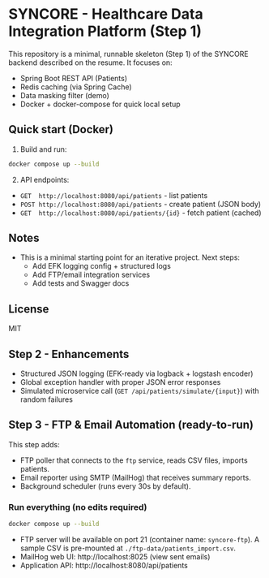 # SYNCORE - Healthcare Data Integration Platform (Step 1)

This repository is a minimal, runnable skeleton (Step 1) of the SYNCORE backend described on the resume.
It focuses on:
- Spring Boot REST API (Patients)
- Redis caching (via Spring Cache)
- Data masking filter (demo)
- Docker + docker-compose for quick local setup

## Quick start (Docker)

1. Build and run:
```bash
docker compose up --build
```

2. API endpoints:
- `GET  http://localhost:8080/api/patients` - list patients
- `POST http://localhost:8080/api/patients` - create patient (JSON body)
- `GET  http://localhost:8080/api/patients/{id}` - fetch patient (cached)

## Notes
- This is a minimal starting point for an iterative project. Next steps:
  - Add EFK logging config + structured logs
  - Add FTP/email integration services
  - Add tests and Swagger docs

## License
MIT

## Step 2 - Enhancements
- Structured JSON logging (EFK-ready via logback + logstash encoder)
- Global exception handler with proper JSON error responses
- Simulated microservice call (`GET /api/patients/simulate/{input}`) with random failures


## Step 3 - FTP & Email Automation (ready-to-run)
This step adds:
- FTP poller that connects to the `ftp` service, reads CSV files, imports patients.
- Email reporter using SMTP (MailHog) that receives summary reports.
- Background scheduler (runs every 30s by default).

### Run everything (no edits required)
```bash
docker compose up --build
```
- FTP server will be available on port 21 (container name: `syncore-ftp`). A sample CSV is pre-mounted at `./ftp-data/patients_import.csv`.
- MailHog web UI: http://localhost:8025 (view sent emails)
- Application API: http://localhost:8080/api/patients
